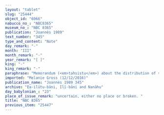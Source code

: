 ```yaml
---
layout: "tablet"
slug: "25444"
object_id: "6966"
nabucco_no_: "NBC8365"
museum_no_: "NBC 8365"
publication: "Joannès 1989"
text_number: "345"
type_and_content: "Note"
day_remark: "-"
month: "III"
month_remark: "-"
year_remark: "[ ]"
king: "-"
king_remark: "-"
paraphrase: "Memorandum (<em>tahsistu</em>) about the distribution of silver amounts by order of (<em>ina qībi</em>) Mu&scaron;ēzib-Bēl to Nab&ucirc;-mukīn-apli, Nanāya-damqat and &Scaron;umu-u&scaron;eb&scaron;i.<br /> &nbsp;"
imported: "Melanie Gross (12/12/2016)"
publication_name: "Joannès 1989 345"
archive: "Ea-ilūtu-bāni, Ilī-bāni and Nanāhu"
day_babylonian_: "23"
place_of_issue_remark: "uncertain, either no place or broken. "
title: "NBC 8365"
previous_item: "25447"
---
```

